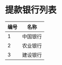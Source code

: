 # 提款银行列表 

| 编号                  | 名称                               |
| --------------------- | --------------------------        |
| 1                     | 中国银行                           |
| 2                     | 农业银行                           |
| 3                     | 建设银行                           |

